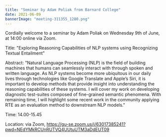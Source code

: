 ```yaml
---
title: "Seminar by Adam Poliak from Barnard College"
date: 2021-06-09
bannerImage: "meeting-311355_1280.png"
---
```

Cordially welcome to a seminar by Adam Poliak on Wednesday 9th of June, at 14:00 online via Zoom.

Title: "Exploring Reasoning Capabilities of NLP systems using Recognizing Textual Entailment"

Abstract: "Natural Language Processing (NLP) is the field of building machines that humans can seamlessly interact with through spoken and written language.  As NLP systems become more ubiquitous in our daily lives through technologies like Google Translate and Apple’s Siri, it is important to develop methods that provide insight into understanding the reasoning capabilities of these systems. I will cover my work on developing diagnostic test-suites composed of fine-grained semantic phenomena. With remaining time, I will highlight some recent work in the community applying RTE as an evaluation method to downstream NLP models."

Time: 14.00-15.45

Location: via Zoom, https://gu-se.zoom.us/j/63017385241?pwd=NEdYMkRCUnRUTVQ4UUtuUTM3aDdEUT09
